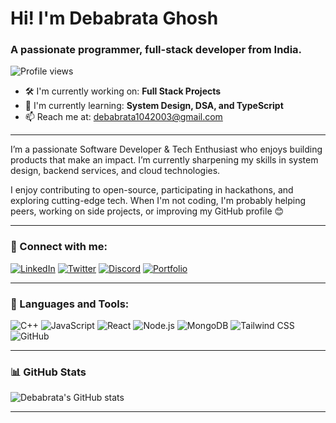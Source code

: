 # Hi! I'm Debabrata Ghosh

### A passionate programmer, full-stack developer from India.

![Profile views](https://komarev.com/ghpvc/?username=DebabrataGhosh&color=green)

- 🛠️ I'm currently working on: **Full Stack Projects**
- 🌱 I'm currently learning: **System Design, DSA, and TypeScript**
- 📫 Reach me at: [debabrata1042003@gmail.com](mailto:debabrata1042003@gmail.com)

---

I’m a passionate Software Developer & Tech Enthusiast who enjoys building products that make an impact. I’m currently sharpening my skills in system design, backend services, and cloud technologies.

I enjoy contributing to open-source, participating in hackathons, and exploring cutting-edge tech. When I'm not coding, I'm probably helping peers, working on side projects, or improving my GitHub profile 😊

---

### 📲 Connect with me:

[![LinkedIn](https://img.shields.io/badge/LinkedIn-blue?logo=linkedin)](https://www.linkedin.com/in/debabrata-ghosh/)
[![Twitter](https://img.shields.io/badge/Twitter-blue?logo=twitter)](https://twitter.com/)
[![Discord](https://img.shields.io/badge/Discord-7289DA?logo=discord&logoColor=white)](https://discord.com/)
[![Portfolio](https://img.shields.io/badge/Portfolio-green?logo=vercel)](https://your-portfolio-link.vercel.app)

---

### 🚀 Languages and Tools:

![C++](https://img.shields.io/badge/C++-00599C?logo=c%2B%2B&logoColor=white)
![JavaScript](https://img.shields.io/badge/JavaScript-F7DF1E?logo=javascript&logoColor=black)
![React](https://img.shields.io/badge/React-20232A?logo=react&logoColor=61DAFB)
![Node.js](https://img.shields.io/badge/Node.js-43853D?logo=node-dot-js&logoColor=white)
![MongoDB](https://img.shields.io/badge/MongoDB-4EA94B?logo=mongodb&logoColor=white)
![Tailwind CSS](https://img.shields.io/badge/Tailwind_CSS-38B2AC?logo=tailwind-css&logoColor=white)
![GitHub](https://img.shields.io/badge/GitHub-181717?logo=github&logoColor=white)

---

### 📊 GitHub Stats

![Debabrata's GitHub stats](https://github-readme-stats.vercel.app/api?username=DebabrataGhosh&show_icons=true&theme=github_dark)

---
